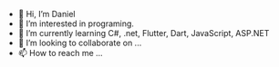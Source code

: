 - 👋 Hi, I’m Daniel
- 👀 I’m interested in programing.
- 🌱 I’m currently learning C#, .net, Flutter, Dart, JavaScript, ASP.NET
- 💞️ I’m looking to collaborate on ...
- 📫 How to reach me ...

<!---
SDaniel26/SDaniel26 is a ✨ special ✨ repository because its `README.md` (this file) appears on your GitHub profile.
You can click the Preview link to take a look at your changes.
--->
